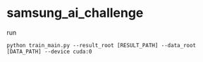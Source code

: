 # samsung_ai_challenge

run
```
python train_main.py --result_root [RESULT_PATH] --data_root [DATA_PATH] --device cuda:0
```
